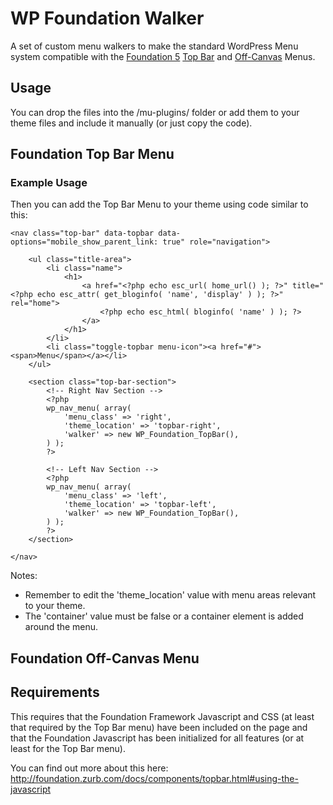 # WP Foundation Walker

A set of custom menu walkers to make the standard WordPress Menu system compatible with the [Foundation 5](http://foundation.zurb.com/) [Top Bar](http://foundation.zurb.com/docs/components/topbar.html) and [Off-Canvas](http://foundation.zurb.com/docs/components/offcanvas.html) Menus.

## Usage

You can drop the files into the /mu-plugins/ folder or add them to your theme files and include it manually (or just copy the code).

## Foundation Top Bar Menu

### Example Usage

Then you can add the Top Bar Menu to your theme using code similar to this:

```
<nav class="top-bar" data-topbar data-options="mobile_show_parent_link: true" role="navigation">

    <ul class="title-area">
        <li class="name">
            <h1>
                <a href="<?php echo esc_url( home_url() ); ?>" title="<?php echo esc_attr( get_bloginfo( 'name', 'display' ) ); ?>" rel="home">
                    <?php echo esc_html( bloginfo( 'name' ) ); ?>
                </a>
            </h1>
        </li>
        <li class="toggle-topbar menu-icon"><a href="#"><span>Menu</span></a></li>
    </ul>

    <section class="top-bar-section">
        <!-- Right Nav Section -->
        <?php
        wp_nav_menu( array(
            'menu_class' => 'right',
            'theme_location' => 'topbar-right',
            'walker' => new WP_Foundation_TopBar(),
        ) );
        ?>

        <!-- Left Nav Section -->
        <?php
        wp_nav_menu( array(
            'menu_class' => 'left',
            'theme_location' => 'topbar-left',
            'walker' => new WP_Foundation_TopBar(),
        ) );
        ?>
    </section>

</nav>
```

Notes:
* Remember to edit the 'theme_location' value with menu areas relevant to your theme.
* The 'container' value must be false or a container element is added around the menu.

## Foundation Off-Canvas Menu

## Requirements

This requires that the Foundation Framework Javascript and CSS (at least that required by the Top Bar menu) have been included on the page and that the Foundation Javascript has been initialized for all features (or at least for the Top Bar menu).

You can find out more about this here: http://foundation.zurb.com/docs/components/topbar.html#using-the-javascript